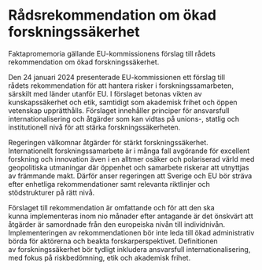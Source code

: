 # Rådsrekommendation om ökad forskningssäkerhet

Faktapromemoria gällande EU-kommissionens förslag till rådets rekommendation om ökad forskningssäkerhet.

Den 24 januari 2024 presenterade EU-kommissionen ett förslag till rådets rekommendation för att hantera risker i forskningssamarbeten, särskilt med länder utanför EU. I förslaget betonas vikten av kunskapssäkerhet och etik, samtidigt som akademisk frihet och öppen vetenskap upprätthålls. Förslaget innehåller principer för ansvarsfull internationalisering och åtgärder som kan vidtas på unions-, statlig och institutionell nivå för att stärka forskningssäkerheten.

Regeringen välkomnar åtgärder för stärkt forskningssäkerhet. Internationellt forskningssamarbete är i många fall avgörande för excellent forskning och innovation även i en alltmer osäker och polariserad värld med geopolitiska utmaningar där öppenhet och samarbete riskerar att utnyttjas av främmande makt. Därför anser regeringen att Sverige och EU bör sträva efter enhetliga rekommendationer samt relevanta riktlinjer och stödstrukturer på rätt nivå.

Förslaget till rekommendation är omfattande och för att den ska kunna implementeras inom nio månader efter antagande är det önskvärt att åtgärder är samordnade från den europeiska nivån till individnivån. Implementeringen av rekommendationen bör inte leda till ökad administrativ börda för aktörerna och beakta forskarperspektivet. Definitionen av forskningssäkerhet bör tydligt inkludera ansvarsfull internationalisering, med fokus på riskbedömning, etik och akademisk frihet.

